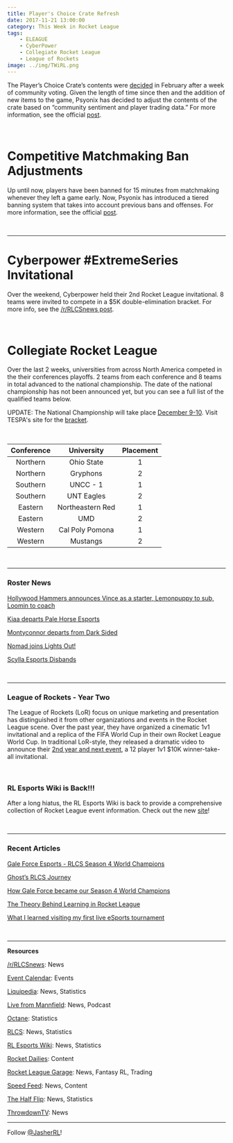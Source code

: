 ```yaml
---
title: Player's Choice Crate Refresh
date: 2017-11-21 13:00:00
category: This Week in Rocket League
tags:
    - ELEAGUE
    - CyberPower
    - Collegiate Rocket League
    - League of Rockets
image: ../img/TWiRL.png
---
```


The Player’s Choice Crate’s contents were [decided](https://www.rocketleague.com/news/players-choice-crate-voting-results/) in February after a week of community voting. Given the length of time since then and the addition of new items to the game, Psyonix has decided to adjust the contents of the crate based on “community sentiment and player trading data.” For more information, see the official [post](https://www.reddit.com/r/RocketLeague/comments/7d8rg4/happening_now_players_choice_crate_refresh/).

&nbsp;

# Competitive Matchmaking Ban Adjustments

Up until now, players have been banned for 15 minutes from matchmaking whenever they left a game early. Now, Psyonix has introduced a tiered banning system that takes into account previous bans and offenses. For more information, see the official [post](https://www.reddit.com/r/RocketLeague/comments/7eazxt/incoming_adjustments_to_competitive_matchmaking/).

&nbsp;

---

# Cyberpower #ExtremeSeries Invitational

Over the weekend, Cyberpower held their 2nd Rocket League invitational. 8 teams were invited to compete in a \$5K double-elimination bracket. For more info, see the [/r/RLCSnews post](https://www.reddit.com/r/RLCSnews/comments/7dnolz/cyberpowerpc_fall_invitational_5000_november_1819/).

&nbsp;

# Collegiate Rocket League

Over the last 2 weeks, universities from across North America competed in the their conferences playoffs. 2 teams from each conference and 8 teams in total advanced to the national championship. The date of the national championship has not been announced yet, but you can see a full list of the qualified teams below.

UPDATE: The National Championship will take place [December 9-10](https://twitter.com/RocketLeague/status/933095869938745345). Visit TESPA's site for the [bracket](https://compete.tespa.org/tournament/91/phase/1).

&nbsp;

| **Conference** |  **University**  | **Placement** |
| :------------: | :--------------: | :-----------: |
|    Northern    |    Ohio State    |       1       |
|    Northern    |     Gryphons     |       2       |
|    Southern    |     UNCC - 1     |       1       |
|    Southern    |    UNT Eagles    |       2       |
|    Eastern     | Northeastern Red |       1       |
|    Eastern     |       UMD        |       2       |
|    Western     | Cal Poly Pomona  |       1       |
|    Western     |     Mustangs     |       2       |

&nbsp;

---

### Roster News

[Hollywood Hammers announces Vince as a starter, Lemonpuppy to sub, Loomin to coach](http://hammersesports.com/en/blog/2017/11/16/rocket-league-roster-update/)

[Kiaa departs Pale Horse Esports](https://twitter.com/palehorseesport/status/931243317911732225)

[Montyconnor departs from Dark Sided](https://twitter.com/montyconnor/status/932463299697844224)

[Nomad joins Lights Out!](https://twitter.com/LightsOutRL/status/932121300918775809)

[Scylla Esports Disbands](http://octane.gg/news/scylla-esports-disbands)

&nbsp;

---

### League of Rockets - Year Two

The League of Rockets (LoR) focus on unique marketing and presentation has distinguished it from other organizations and events in the Rocket League scene. Over the past year, they have organized a cinematic 1v1 invitational and a replica of the FIFA World Cup in their own Rocket League World Cup. In traditional LoR-style, they released a dramatic video to announce their [2nd year and next event](https://youtu.be/p-scRdBUBzc), a 12 player 1v1 \$10K winner-take-all invitational.

&nbsp;

### RL Esports Wiki is Back!!!

After a long hiatus, the RL Esports Wiki is back to provide a comprehensive collection of Rocket League event information. Check out the new [site](https://rl-esports.gamepedia.com/Rocket_League_Esports_Wiki)!

&nbsp;

---

### Recent Articles

[Gale Force Esports - RLCS Season 4 World Champions](https://rlcs.gg/news/gale-force-esports-rlcs-s4-world-champions)

[Ghost’s RLCS Journey](https://www.youtube.com/watch?v=rCAdb3lXdPY)

[How Gale Force became our Season 4 World Champions](https://rlcs.gg/news/how-gfe-became-our-s4-world-champions)

[The Theory Behind Learning in Rocket League](https://www.rlcd.gg/blog/becoming-best-rocket-league-player/)

[What I learned visiting my first live eSports tournament](https://arstechnica.com/gaming/2017/11/the-odd-appeal-of-watching-esports-live-and-in-person/)

&nbsp;

---

**Resources**

[/r/RLCSnews](https://www.reddit.com/r/RLCSnews/): News

[Event Calendar](https://rocket-league.com/calendar): Events

[Liquipedia](http://wiki.teamliquid.net/rocketleague/Rocket_League_Championship_Series/Season_4): News, Statistics

[Live from Mannfield](http://www.lfmannfield.com/): News, Podcast

[Octane](http://octane.gg/): Statistics

[RLCS](https://rlcs.gg/): News, Statistics

[RL Esports Wiki](https://rl-esports.gamepedia.com/Rocket_League_Esports_Wiki): News, Statistics

[Rocket Dailies](https://twitter.com/Rocket_Dailies): Content

[Rocket League Garage](http://rocket-league.com/): News, Fantasy RL, Trading

[Speed Feed](https://www.youtube.com/user/TehLief/featured): News, Content

[The Half Flip](http://thehalfflip.com/): News, Statistics

[ThrowdownTV](https://www.throwdowntv.gg/): News

---

Follow [@JasherRL](https://twitter.com/JasherRL)!
